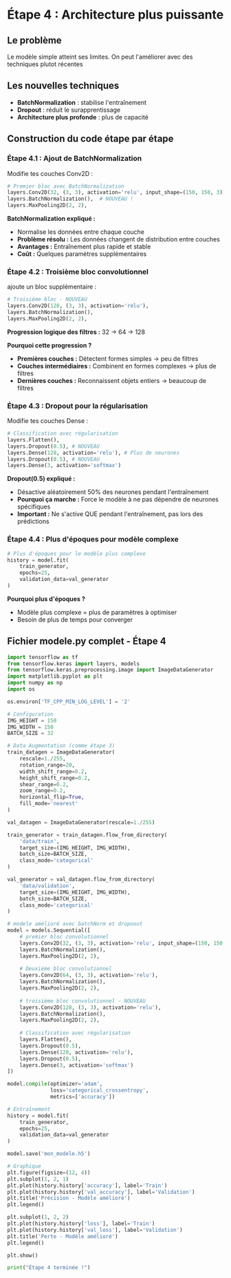 # Étape 4 : Architecture plus puissante

## Le problème

Le modèle simple atteint ses limites. On peut l'améliorer avec des techniques plutot récentes

## Les nouvelles techniques

- **BatchNormalization** : stabilise l'entraînement
- **Dropout** : réduit le surapprentissage
- **Architecture plus profonde** : plus de capacité

## Construction du code étape par étape

### Étape 4.1 : Ajout de BatchNormalization

Modifie tes couches Conv2D :

```python
# Premier bloc avec BatchNormalization
layers.Conv2D(32, (3, 3), activation='relu', input_shape=(150, 150, 3)),
layers.BatchNormalization(),  # NOUVEAU !
layers.MaxPooling2D(2, 2),
```

**BatchNormalization expliqué :**
- Normalise les données entre chaque couche
- **Problème résolu :** Les données changent de distribution entre couches
- **Avantages :** Entraînement plus rapide et stable
- **Coût :** Quelques paramètres supplémentaires

### Étape 4.2 : Troisième bloc convolutionnel

ajoute un bloc supplémentaire :

```python
# Troisième bloc - NOUVEAU
layers.Conv2D(128, (3, 3), activation='relu'),
layers.BatchNormalization(),
layers.MaxPooling2D(2, 2),
```

**Progression logique des filtres :** 32 → 64 → 128

**Pourquoi cette progression ?**
- **Premières couches :** Détectent formes simples → peu de filtres
- **Couches intermédiaires :** Combinent en formes complexes → plus de filtres
- **Dernières couches :** Reconnaissent objets entiers → beaucoup de filtres

### Étape 4.3 : Dropout pour la régularisation

Modifie tes couches Dense :

```python
# Classification avec régularisation
layers.Flatten(),
layers.Dropout(0.5), # NOUVEAU
layers.Dense(128, activation='relu'), # Plus de neurones
layers.Dropout(0.5), # NOUVEAU
layers.Dense(3, activation='softmax')
```

**Dropout(0.5) expliqué :**
- Désactive aléatoirement 50% des neurones pendant l'entraînement
- **Pourquoi ça marche :** Force le modèle à ne pas dépendre de neurones spécifiques
- **Important :** Ne s'active QUE pendant l'entraînement, pas lors des prédictions

### Étape 4.4 : Plus d'époques pour modèle complexe

```python
# Plus d'époques pour le modèle plus complexe
history = model.fit(
    train_generator,
    epochs=25,
    validation_data=val_generator
)
```

**Pourquoi plus d'époques ?**
- Modèle plus complexe = plus de paramètres à optimiser
- Besoin de plus de temps pour converger

## Fichier modele.py complet - Étape 4

```python
import tensorflow as tf
from tensorflow.keras import layers, models
from tensorflow.keras.preprocessing.image import ImageDataGenerator
import matplotlib.pyplot as plt
import numpy as np
import os

os.environ['TF_CPP_MIN_LOG_LEVEL'] = '2'

# Configuration
IMG_HEIGHT = 150
IMG_WIDTH = 150
BATCH_SIZE = 32

# Data Augmentation (comme étape 3)
train_datagen = ImageDataGenerator(
    rescale=1./255,
    rotation_range=20,
    width_shift_range=0.2,
    height_shift_range=0.2,
    shear_range=0.2,
    zoom_range=0.2,
    horizontal_flip=True,
    fill_mode='nearest'
)

val_datagen = ImageDataGenerator(rescale=1./255)

train_generator = train_datagen.flow_from_directory(
    'data/train',
    target_size=(IMG_HEIGHT, IMG_WIDTH),
    batch_size=BATCH_SIZE,
    class_mode='categorical'
)

val_generator = val_datagen.flow_from_directory(
    'data/validation',
    target_size=(IMG_HEIGHT, IMG_WIDTH),
    batch_size=BATCH_SIZE,
    class_mode='categorical'
)

# modele amélioré avec batchNorm et dropoout
model = models.Sequential([
    # premier bloc convolutionnel
    layers.Conv2D(32, (3, 3), activation='relu', input_shape=(150, 150, 3)),
    layers.BatchNormalization(),
    layers.MaxPooling2D(2, 2),
    
    # Deuxième bloc convolutionnel
    layers.Conv2D(64, (3, 3), activation='relu'),
    layers.BatchNormalization(),
    layers.MaxPooling2D(2, 2),
    
    # troisième bloc convolutionnel - NOUVEAU
    layers.Conv2D(128, (3, 3), activation='relu'),
    layers.BatchNormalization(),
    layers.MaxPooling2D(2, 2),
    
    # Classification avec régularisation
    layers.Flatten(),
    layers.Dropout(0.5),
    layers.Dense(128, activation='relu'),
    layers.Dropout(0.5),
    layers.Dense(3, activation='softmax')
])

model.compile(optimizer='adam',
              loss='categorical_crossentropy',
              metrics=['accuracy'])

# Entraînement
history = model.fit(
    train_generator,
    epochs=25,
    validation_data=val_generator
)

model.save('mon_modele.h5')

# Graphique
plt.figure(figsize=(12, 4))
plt.subplot(1, 2, 1)
plt.plot(history.history['accuracy'], label='Train')
plt.plot(history.history['val_accuracy'], label='Validation')
plt.title('Précision - Modèle amélioré')
plt.legend()

plt.subplot(1, 2, 2)
plt.plot(history.history['loss'], label='Train')
plt.plot(history.history['val_loss'], label='Validation')
plt.title('Perte - Modèle amélioré')
plt.legend()

plt.show()

print("Étape 4 terminée !")
```

